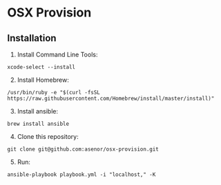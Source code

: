 # OSX Provision

## Installation

  1. Install Command Line Tools:
  
  `xcode-select --install`
  
  2. Install Homebrew:
  
  `/usr/bin/ruby -e "$(curl -fsSL https://raw.githubusercontent.com/Homebrew/install/master/install)"`
  
  3. Install ansible:
  
  `brew install ansible`
  
  4. Clone this repository:
  
  `git clone git@github.com:asenor/osx-provision.git`
  
  5. Run:
  
  `ansible-playbook playbook.yml -i "localhost," -K`

